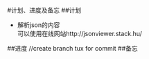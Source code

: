 #计划、进度及备忘
##计划
* 解析json的内容  
可以使用在线网站http://jsonviewer.stack.hu/

##进度
//create branch tux for commit
##备忘
